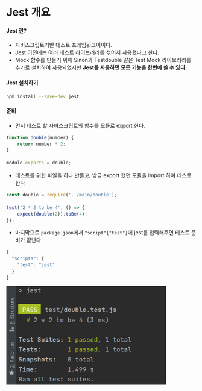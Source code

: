 

# Jest 개요

#### **Jest 란?** 

- 자바스크립트기반 테스트 프레임워크이이다. 
- Jest 이전에는 여러 테스트 라이브러리를 섞어서 사용했다고 한다.
- Mock 함수를 만들기 위해 Sinon과 Testdouble 같은 Test Mock 라이브러리를 추가로 설치하여 사용되었지만 **Jest를 사용하면 모든 기능을 한번에 쓸 수 있다.**


#### **Jest 설치하기** 

```bash
npm install --save-dev jest
```

 

#### **준비**

- 먼저 테스트 할 자바스크립트의 함수를 모듈로 export 한다.
```javascript
function double(number) {
    return number * 2;
}

module.exports = double;
```
- 테스트를 위한 파일을 하나 만들고, 방금 export 했던 모듈을 import 하여 테스트한다
```javascript
const double = require('../main/double');

test('2 * 2 to be 4', () => {
    expect(double(2)).toBe(4);
});
```

- 마지막으로 `package.json`에서 `"script"{"test"}`에 jest를 입력해주면 테스트 준비가 끝난다.
```javascript
{
  "scripts": {
    "test": "jest"
  }
}
```
![img](../img/jest1.png)




